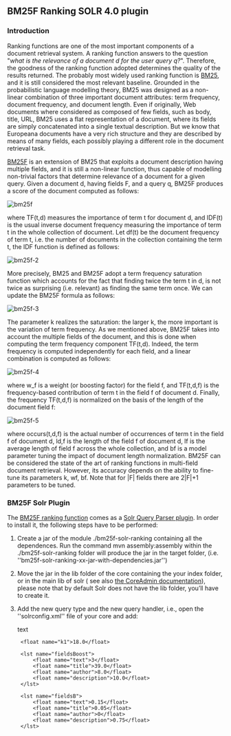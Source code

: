 ## BM25F Ranking SOLR 4.0 plugin 


### Introduction
Ranking functions are one of the most important components of a document retrieval system. 
A ranking function answers to the question "*what is the relevance of a document d for the user query q?*". Therefore, 
the goodness of the ranking function adopted determines the quality of the results returned.
The probably most widely used ranking function is [BM25][bm25], and it is still considered the 
most relevant baseline. Grounded in the probabilistic language modelling theory, BM25 was designed 
as a non-linear combination of three important document attributes: term frequency, document frequency, 
and document length. Even if originally, Web documents where considered as composed of few fields, such
 as body, title, URL, BM25 uses a flat representation of a document, where its fields are simply concatenated
  into a single textual description. But we know that Europeana documents have a very rich structure and they 
  are described by means of many fields, each possibly playing a different role in the document retrieval task.
  
[BM25F][bm25f] is an extension of BM25 that exploits a document description having multiple fields, 
and it is still a non-linear function, thus capable of modelling non-trivial factors that determine 
relevance of a document for a given query. Given a document d, having fields F, and a query q, BM25F 
produces a score of the document computed as follows:


![bm25f](http://www.texify.com/img/%5CLARGE%5C%21%20BM25F%28q%2Cd%29%20%3D%20%5Csum_%7Bt%20%5Cin%20q%7D%7BTF%28t%2Cd%29%20%5Ccdot%7D.gif)

where TF(t,d) measures the importance of term t for document d, and IDF(t) is the usual inverse document 
frequency measuring the importance of term t in the whole collection of document. Let df(t) be the document 
frequency of term t, i.e. the number of documents in the collection containing the term t, the IDF function is defined as follows:

![bm25f-2](http://www.texify.com/img/%5CLARGE%5C%21IDF%28t%29%3Dlog%20%5Cfrac%7BN-df%28t%29%2B0.5%7D%7Bdf%28t%29%2B0.5%7D.gif)

More precisely, BM25 and BM25F adopt a term frequency saturation function which accounts for the fact that finding twice the term t in d, is not twice as surprising (i.e. relevant) as finding the same term once. We can update the BM25F formula as follows:

![bm25f-3](http://www.texify.com/img/%5CLARGE%5C%21BM25F%28q%2Cd%29%20%3D%20%5Csum_%7Bt%20%5Cin%20q%7D%20%5Cfrac%7BTF%28t%2Cd%29%7D%7Bk%2BTF%28t%2Cd%29%7D%5Ccdot%20IDF%28t%29.gif)

The parameter k realizes the saturation: the larger k, the more important is the variation of term frequency. As we mentioned above, BM25F takes into account the multiple fields of the document, and this is done when computing the term frequency component TF(t,d). Indeed, the term frequency is computed independently for each field, and a linear combination is computed as follows:

![bm25f-4](http://www.texify.com/img/%5CLARGE%5C%21TF%28t%2Cd%29%20%3D%20%5Csum_%7Bf%20%5Cin%20F%7D%20w_f%20%5Ccdot%20TF%28t%2Cd%2Cf%29.gif)

where w_f is a weight (or boosting factor) for the field f, and TF(t,d,f) is the frequency-based contribution of term t in the field f of document d. Finally, the frequency TF(t,d,f) is normalized on the basis of the length of the document field f:

![bm25f-5](http://www.texify.com/img/%5CLARGE%5C%21TF%28t%2Cd%2Cf%29%20%3D%20%5Cfrac%7Boccurs%28t%2Cd%2Cf%29%7D%7B%281-b_f%29%20%2B%20b_f%20%28%5Cfrac%7Bl_%7Bd%2Cf%7D%7D%7Bl_f%7D%29%7D.gif)

where occurs(t,d,f) is the actual number of occurrences of term t in the field f of document d, ld,f is the length of the field f of document d, lf is the average length of field f across the whole collection, and bf is a model parameter tuning the impact of document length  normalization. 
BM25F can be considered the state of the art of ranking functions in multi-field document retrieval. However, its accuracy depends on the ability to fine-tune its parameters k, wf, bf. Note that for |F| fields there are 2|F|+1 parameters to be tuned. 

### BM25F Solr Plugin

The [BM25F ranking function][bm25f] comes as a [Solr Query Parser plugin][solr]. In order to install
it, the following steps have to be performed: 

1. Create a jar of the module ./bm25f-solr-ranking containing all the dependences.  Run the command mvn assembly:assembly within the ./bm25f-solr-ranking folder will produce the jar in the target folder, (i.e. ''bm25f-solr-ranking-xx-jar-with-dependencies.jar'')

2. Move the jar in the lib folder of the core containing the your index folder, or in the main lib of solr ( see also [the CoreAdmin documentation][solr1]), please note that by default Solr does not have the lib folder, you’ll have to create it.
3. Add the new query type and the new query handler, i.e., open the ''solrconfig.xml'' file of your core and add:

	<queryParser name="bm25f" class="eu.europeana.ranking.bm25f.BM25FParserPlugin">
		<str name="mainField">text</str>

		<float name="k1">18.0</float>

		<lst name="fieldsBoost">
			<float name="text">3</float>
			<float name="title">39.0</float>
			<float name="author">8.0</float>
			<float name="description">10.0</float>
		</lst>
		
		<lst name="fieldsB">
			<float name="text">0.15</float>
			<float name="title">0.05</float>
			<float name="author">0</float>
			<float name="description">0.75</float>
		</lst>

	</queryParser>






[bm25]: http://dl.acm.org/citation.cfm?id=188561 "Some simple effective approximations to the 2-Poisson model for probabilistic weighted retrieval, SE Robertson, S Walker - SIGIR 1994"
[bm25f]: http://dl.acm.org/citation.cfm?id=1031181 "Simple BM25 extension to multiple weighted fields, S Robertson, H Zaragoza, M Taylor, CIKM 2004"
[bm25f2]: http://dl.acm.org/citation.cfm?id=1704810 "The Probabilistic Relevance Framework: BM25 and Beyond"
[solr]: http://wiki.apache.org/solr/SolrPlugins 
[solr1]: http://wiki.apache.org/solr/CoreAdmin


